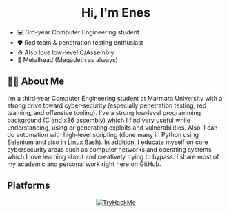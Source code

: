 <h1 align="center">Hi, I'm Enes </h1>

- 💻 3rd-year Computer Engineering student
- 🛡️ Red team & penetration testing enthusiast
- ⚙️ Also love low-level C/Assembly 
- 🎸 Metalhead (Megadeth as always)

## 🧑‍💻 About Me

I’m a third‑year Computer Engineering student at Marmara University with a strong drive toward cyber‑security (especially penetration testing, red teaming, and offensive tooling). I've a strong low‑level programming background (C and x86 assembly) which I find very useful while understanding, using or generating exploits and vulnerabilities. Also, I can do automation with high‑level scripting (done many in Python using Selenium and also in Linux Bash). In addition, I educate myself on core cybersecurity areas such as computer networks and operating systems which I love learning about and creatively trying to bypass. I share most of my academic and personal work right here on GitHub.

## Platforms

<p align="center">
  <a href="https://tryhackme.com/p/karmagedon" target="_blank">
    <img src="https://tryhackme-badges.s3.amazonaws.com/karmagedon.png" alt="TryHackMe" />
  </a>
</p>

